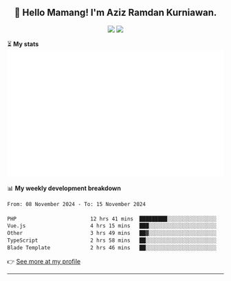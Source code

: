 <h2 align="center">👋 Hello Mamang! I'm Aziz Ramdan Kurniawan.</h2>  
<p align="center">
  <img src="https://komarev.com/ghpvc/?username=azizramdan">
  <img src="https://wakatime.com/badge/user/90056fa0-4c31-4eca-954e-2a3ac05896f9.svg">
</p>
    
⏳ **My stats**  
![](https://raw.githubusercontent.com/azizramdan/github-stats/master/generated/overview.svg#gh-dark-mode-only)

📊 **My weekly development breakdown**
<!--START_SECTION:waka-->

```txt
From: 08 November 2024 - To: 15 November 2024

PHP                        12 hrs 41 mins  █████████░░░░░░░░░░░░░░░░   36.26 %
Vue.js                     4 hrs 15 mins   ███░░░░░░░░░░░░░░░░░░░░░░   12.19 %
Other                      3 hrs 49 mins   ██▓░░░░░░░░░░░░░░░░░░░░░░   10.91 %
TypeScript                 2 hrs 58 mins   ██░░░░░░░░░░░░░░░░░░░░░░░   08.49 %
Blade Template             2 hrs 46 mins   ██░░░░░░░░░░░░░░░░░░░░░░░   07.91 %
```

<!--END_SECTION:waka-->
👉 [See more at my profile](https://wakatime.com/@azizramdan)
***
